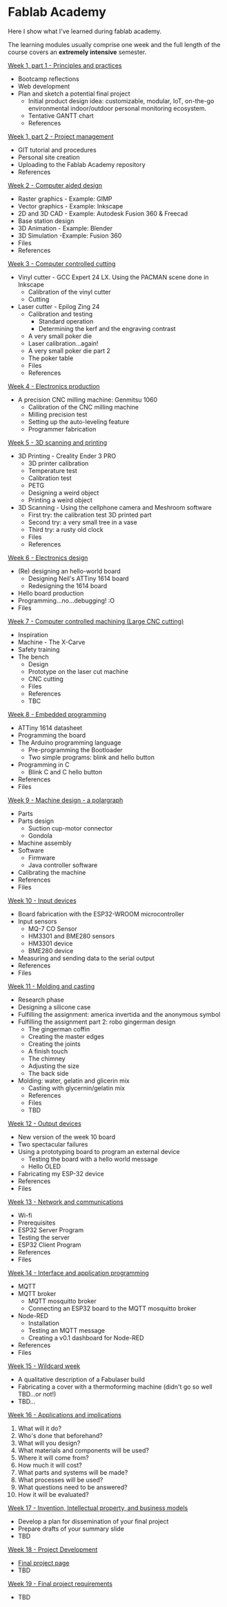 # Fablab Academy

Here I show what I've learned during fablab academy. 

The learning modules usually comprise one week and the full length of the course covers an **extremely intensive** semester.

[Week 1, part 1 - Principles and practices](assignments/week01a.md)
    
- Bootcamp reflections
- Web development
- Plan and sketch a potential final project
    - Initial product design idea: customizable, modular, IoT, on-the-go environmental indoor/outdoor personal monitoring ecosystem. 
    - Tentative GANTT chart
    - References

[Week 1, part 2 - Project management](assignments/week01b.md)

  - GIT tutorial and procedures
  - Personal site creation
  - Uploading to the Fablab Academy repository
  - References

[Week 2 - Computer aided design](assignments/week02.md)

  - Raster graphics - Example: GIMP
  - Vector graphics - Example: Inkscape
  - 2D and 3D CAD - Example: Autodesk Fusion 360 & Freecad
  - Base station design
  - 3D Animation - Example: Blender
  - 3D Simulation -Example: Fusion 360
  - Files
  - References

[Week 3 - Computer controlled cutting](assignments/week03.md)

  - Vinyl cutter - GCC Expert 24 LX. Using the PACMAN scene done in Inkscape
    - Calibration of the vinyl cutter
    - Cutting
  - Laser cutter - Epilog Zing 24
    - Calibration and testing
      - Standard operation
      - Determining the kerf and the engraving contrast
    - A very small poker die
    - Laser calibration...again!
    - A very small poker die part 2
    - The poker table
    - Files
    - References

[Week 4 - Electronics production](assignments/week04.md)

  - A precision CNC milling machine: Genmitsu 1060
    - Calibration of the CNC milling machine
    - Milling precision test
    - Setting up the auto-leveling feature
    - Programmer fabrication

[Week 5 - 3D scanning and printing](assignments/week05.md)

  - 3D Printing - Creality Ender 3 PRO
    - 3D printer calibration
    - Temperature test
    - Calibration test
    - PETG
    - Designing a weird object
    - Printing a weird object
  - 3D Scanning - Using the cellphone camera and Meshroom software
    - First try: the calibration test 3D printed part
    - Second try: a very small tree in a vase
    - Third try: a rusty old clock
    - Files
    - References

[Week 6 - Electronics design](assignments/week06.md)

  - (Re) designing an hello-world board
    - Designing Neil's ATTiny 1614 board
    - Redesigning the 1614 board
  - Hello board production
  - Programming...no...debugging! :O
  - Files

[Week 7 - Computer controlled machining (Large CNC cutting)](assignments/week07.md)

  - Inspiration
  - Machine - The X-Carve
  - Safety training
  - The bench
    - Design
    - Prototype on the laser cut machine
    - CNC cutting
    - Files
    - References
    - TBC

[Week 8 - Embedded programming](assignments/week08.md)

  - ATTiny 1614 datasheet
  - Programming the board
  - The Arduino programming language
    - Pre-programming the Bootloader
    - Two simple programs: blink and hello button
  - Programming in C
    - Blink C and C hello button
  - References
  - Files

[Week 9 - Machine design - a polargraph](assignments/week09.md)

  - Parts
  - Parts design
    - Suction cup-motor connector
    - Gondola
  - Machine assembly
  - Software
    - Firmware
    - Java controller software
  - Calibrating the machine
  - References
  - Files

[Week 10 - Input devices](assignments/week10.md)

  - Board fabrication with the ESP32-WROOM microcontroller
  - Input sensors
    - MQ-7 CO Sensor
    - HM3301 and BME280 sensors
    - HM3301 device
    - BME280 device
  - Measuring and sending data to the serial output
  - References
  - Files

[Week 11 - Molding and casting](assignments/week11.md)

  - Research phase
  - Designing a silicone case
  - Fulfilling the assignment: america invertida and the anonymous symbol
  - Fulfilling the assignment part 2: robo gingerman design
    - The gingerman coffin
    - Creating the master edges
    - Creating the joints
    - A finish touch
    - The chimney
    - Adjusting the size
    - The back side
  - Molding: water, gelatin and glicerin mix
    - Casting with glycernin/gelatin mix
    - References
    - Files
    - TBD

[Week 12 - Output devices](assignments/week12.md)

  - New version of the week 10 board
  - Two spectacular failures
  - Using a prototyping board to program an external device
    - Testing the board with a hello world message
    - Hello OLED
  - Fabricating my ESP-32 device
  - References
  - Files

[Week 13 - Network and communications](assignments/week13.md)

  - Wi-fi
  - Prerequisites
  - ESP32 Server Program
  - Testing the server
  - ESP32 Client Program
  - References
  - Files

[Week 14 - Interface and application programming](assignments/week14.md)

  - MQTT
  - MQTT broker
    - MQTT mosquitto broker
    - Connecting an ESP32 board to the MQTT mosquitto broker
  - Node-RED
    - Installation
    - Testing an MQTT message
    - Creating a v0.1 dashboard for Node-RED
  - References
  - Files

[Week 15 - Wildcard week](assignments/week15.md)

  - A qualitative description of a Fabulaser build
  - Fabricating a cover with a thermoforming machine (didn't go so well TBD...or not!)
  - TBD...

[Week 16 - Applications and implications](assignments/week16.md)

1. What will it do?
2. Who's done that beforehand?
3. What will you design?
4. What materials and components will be used?
5. Where it will come from?
6. How much it will cost?
7. What parts and systems will be made?
8. What processes will be used?
9. What questions need to be answered?
10. How it will be evaluated?

[Week 17 - Invention, Intellectual property, and business models](assignments/week17.md)

 - Develop a plan for dissemination of your final project
 - Prepare drafts of your summary slide
 - TBD

[Week 18 - Project Development]()

- [Final project page](projects/final-project.md)
- TBD

[Week 19 - Final project requirements]()

- TBD